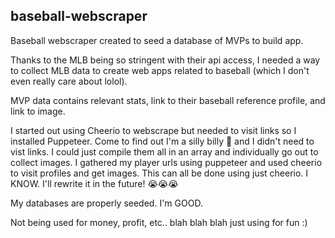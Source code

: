 ## baseball-webscraper

Baseball webscraper created to seed a database of MVPs to build app.

Thanks to the MLB being so stringent with their api access, I needed a way to collect MLB data to create web apps related to baseball (which I don't even really care about lolol).

MVP data contains relevant stats, link to their baseball reference profile, and link to image.

I started out using Cheerio to webscrape but needed to visit links so I installed Puppeteer. Come to find out I'm a silly billy 🤪 and I didn't need to vist links. I could just compile them all in an array and individually go out to collect images. I gathered my player urls using puppeteer and used cheerio to visit profiles and get images. This can all be done using just cheerio. I KNOW. I'll rewrite it in the future! 😭😭😭

My databases are properly seeded. I'm GOOD. 

Not being used for money, profit, etc.. blah blah blah just using for fun :)

